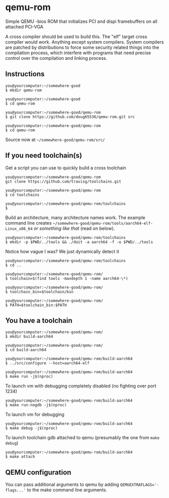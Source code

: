 # qemu-rom
Simple QEMU -bios ROM that initializes PCI and dispi framebuffers
on all attached PCI-VGA

A cross compiler should be used to build this. The "elf" target cross compiler
would work. Anything except system compilers. System compilers are patched
by distributions to force some security related things into the compilation
process, which interfere with programs that need precise control over the 
compilation and linking process.

## Instructions

    you@yourcomputer:~/somewhere-good
    $ mkdir qemu-rom
    
    you@yourcomputer:~/somewhere-good
    $ cd qemu-rom
    
    you@yourcomputer:~/somewhere-good/qemu-rom
    $ git clone https://github.com/doug65536/qemu-rom.git src
    
    you@yourcomputer:~/somewhere-good/qemu-rom
    $ cd qemu-rom
    
Source now at `~/somewhere-good/qemu-rom/src/`

## If you need toolchain(s)

Get a script you can use to quickly build a cross toolchain
    
    you@yourcomputer:~/somewhere-good/qemu-rom
    git clone https://github.com/travisg/toolchains.git

    you@yourcomputer:~/somewhere-good/qemu-rom
    $ cd toolchains

    you@yourcomputer:~/somewhere-good/qemu-rom/toolchains
    $ 
    
Build an architecture, many architecture names work. The example
command line creates `~/somewhere-good/qemu-rom/tools/aarch64-elf-Linux_x86_64` *or
something like that* (read on below).
    
    you@yourcomputer:~/somewhere-good/qemu-rom/toolchains
    $ mkdir -p $PWD/../tools && ./doit -a aarch64 -f -o $PWD/../tools
    
Notice how vague I was? We just dynamically detect it
    
    you@yourcomputer:~/somewhere-good/qemu-rom/toolchains
    $ cd ..
    
    you@yourcomputer:~/somewhere-good/qemu-rom/
    $ toolchain=$(find tools -maxdepth 1 -name aarch64-\*)
    
    you@yourcomputer:~/somewhere-good/qemu-rom/
    $ toolchain_bin=$toolchain/bin
    
    you@yourcomputer:~/somewhere-good/qemu-rom/
    $ PATH=$toolchain_bin:$PATH
    
## You have a toolchain
    
    you@yourcomputer:~/somewhere-good/qemu-rom/
    $ mkdir build-aarch64
    
    you@yourcomputer:~/somewhere-good/qemu-rom/
    $ cd build-aarch64
    
    you@yourcomputer:~/somewhere-good/qemu-rom/build-aarch64
    $ ../src/configure --host=aarch64-elf
    
    you@yourcomputer:~/somewhere-good/qemu-rom/build-aarch64
    $ make run -j$(nproc)
    
To launch vm with debugging completely disabled (no fighting over port 1234)
    
    you@yourcomputer:~/somewhere-good/qemu-rom/build-aarch64
    $ make run-nogdb -j$(nproc)
    
To launch vm for debugging
    
    you@yourcomputer:~/somewhere-good/qemu-rom/build-aarch64
    $ make debug -j$(nproc)
    
To launch toolchain gdb attached to qemu (presumably the one from `make debug`)
    
    you@yourcomputer:~/somewhere-good/qemu-rom/build-aarch64
    $ make attach
    
## QEMU configuration

You can pass additional arguments to qemu by adding `QEMUEXTRAFLAGS='-flags...'`
to the make command line arguments.

